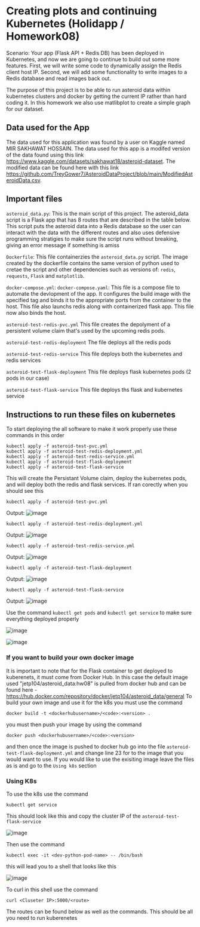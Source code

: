 # Creating plots and continuing Kubernetes (Holidapp / Homework08)
Scenario: Your app (Flask API + Redis DB) has been deployed in Kubernetes, and now we are going to continue to build out some more features. First, we will write some code to dynamically assign the Redis client host IP. Second, we will add some functionality to write images to a Redis database and read images back out.

The purpose of this project is to be able to run asteroid data within kubernetes clusters and docker by getting the current IP rather than hard coding it. In this homework we also use matlibplot to create a simple graph for our dataset.

## Data used for the App 
The data used for this application was found by a user on Kaggle named MIR SAKHAWAT HOSSAIN. The data used for this app is a modifed version of the data found using this link https://www.kaggle.com/datasets/sakhawat18/asteroid-dataset. The modified data can be found here with this link https://github.com/TreyGower7/AsteroidDataProject/blob/main/ModifiedAsteroidData.csv.

## Important files

`asteroid_data.py`: This is the main script of this project. The asteroid_data script is a Flask app that has 8 routes that are described in the table below. This script puts the asteroid data into a Redis database so the user can interact with the data with the different routes and also uses defensive programming stratigies to make sure the script runs without breaking, giving an error message if something is amiss

`Dockerfile`: This file containerzies the `asteroid_data.py` script. The image created by the dockerfile contains the same version of python used to cretae the script and other dependencies such as versions of: `redis`, `requests`, `Flask` and `matplotlib`. 

`docker-compose.yml`: `docker-compose.yaml`: This file is a compose file to automate the devlopment of the app. It configures the build image with the specified tag and binds it to the appropriate ports from the container to the host. This file also launchs redis along with containerized flask app. This file now also binds the host. 

`asteroid-test-redis-pvc.yml` This file creates the depolyment of a persistent volume claim that's used by the upcoming redis pods. 

`asteroid-test-redis-deployment` The file deploys all the redis pods

`asteroid-test-redis-service` This file deploys both the kubernetes and redis services 

`asteroid-test-flask-deployment` This file deploys flask kubernetes pods (2 pods in our case)

`asteroid-test-flask-service` This file deploys ths flask and kubernetes service

## Instructions to run these files on kubernetes 

To start deploying the all software to make it work properly use these commands in this order

```
kubectl apply -f asteroid-test-pvc.yml
kubectl apply -f asteroid-test-redis-deployment.yml
kubectl apply -f asteroid-test-redis-service.yml
kubectl apply -f asteroid-test-flask-deployment
kubectl apply -f asteroid-test-flask-service
```
This will create the Persistant Volume claim, deploy the kubernetes pods, and will deploy both the redis and flask services. If ran corectly when you should see this 

```
kubectl apply -f asteroid-test-pvc.yml
```
Output: 
![image](https://user-images.githubusercontent.com/122917623/231303331-28502b1c-36fe-456d-a3d3-e99c6284a742.png)

```
kubectl apply -f asteroid-test-redis-deployment.yml
```
Output: 
![image](https://user-images.githubusercontent.com/122917623/231303536-fdaf2c0e-1dd1-4143-afaa-30bd790baf60.png)

```
kubectl apply -f asteroid-test-redis-service.yml
```
Output: 
![image](https://user-images.githubusercontent.com/122917623/231303790-cf75c361-87cd-4ffd-afc4-f893a200c19a.png)

```
kubectl apply -f asteroid-test-flask-deployment
```
Output: 
![image](https://user-images.githubusercontent.com/122917623/231304056-25a71f1d-08a5-4e16-9c3e-ac062f2be9ae.png)

```
kubectl apply -f asteroid-test-flask-service
```
Output: 
![image](https://user-images.githubusercontent.com/122917623/231304240-ffae2364-71d6-455d-be65-db164da1b74c.png)

Use the command `kubectl get pods` and `kubectl get service` to make sure everything deployed properly 

![image](https://user-images.githubusercontent.com/122917623/231304420-9d4e2006-62d6-444c-a54f-badd54fcb44c.png)

![image](https://user-images.githubusercontent.com/122917623/231304473-d6508234-8e4c-4548-a665-faaa9de7cd21.png)

### If you want to build your own docker image 
It is important to note that for the Flask container to get deployed to kuberenets, it must come from Docker Hub. In this case the default image used "jetp104/asteroid_data:hw08" is pulled from docker hub and can be found here - https://hub.docker.com/repository/docker/jetp104/asteroid_data/general
To build your own image and use it for the k8s you must use the command 

`docker build -t <dockerhubusername>/<code>:<version> .`

you must then push your image by using the command 

`docker push <dockerhubusername>/<code>:<version>`

and then once the image is pushed to docker hub go into the file `asteroid-test-flask-deployment.yml` and change line 23 for to the image that you would want to use. If you would like to use the exisiting image leave the files as is and go to the `Using k8s` section

### Using K8s 
To use the k8s use the command 

`kubectl get service`

This should look like this and copy the cluster IP of the `asteroid-test-flask-service`

![image](https://user-images.githubusercontent.com/122917623/231304974-bfca8fb2-e45d-4749-b1dc-2d466da68f84.png)

Then use the command 

`kubectl exec -it <dev-python-pod-name> -- /bin/bash`

this will lead you to a shell that looks like this 

![image](https://user-images.githubusercontent.com/122917623/230494158-b19b4fbf-3563-4851-8da4-8a169fb3c924.png)

To curl in this shell use the command 

`curl <Cluseter IP>:5000/<route>`

The routes can be found below as well as the commands. This should be all you need to run kuberenetes








